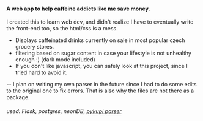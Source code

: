 #### A web app to help caffeine addicts like me save money.
I created this to learn web dev, and didn't realize I have to eventually write the front-end too, so the html/css is a mess.

- Displays caffeinated drinks currently on sale in most popular czech grocery stores.
- filtering based on sugar content in case your lifestyle is not unhealthy enough :) (dark mode included)
- If you don't like javascript, you can safely look at this project, since I tried hard to avoid it.


-- I plan on writing my own parser in the future since I had to do some edits to the original one to fix errors. That is also why the files are not there as a package. 

###### used: Flask, postgres, neonDB, [pykupi parser](https://github.com/prostmich/pykupi)
